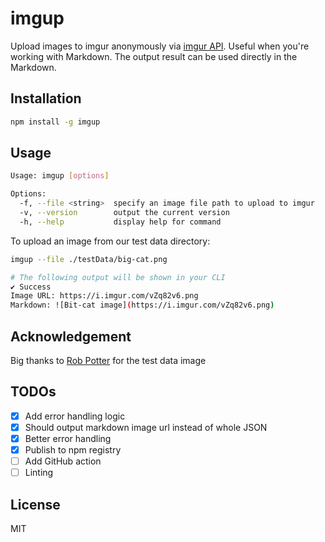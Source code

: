 # imgup

Upload images to imgur anonymously via [imgur API](https://apidocs.imgur.com/). Useful when you're working with Markdown. The output result can be used directly in the Markdown.

## Installation

```sh
npm install -g imgup
```

## Usage

```sh
Usage: imgup [options]

Options:
  -f, --file <string>  specify an image file path to upload to imgur
  -v, --version        output the current version
  -h, --help           display help for command
```

To upload an image from our test data directory:

```sh
imgup --file ./testData/big-cat.png

# The following output will be shown in your CLI
✔ Success
Image URL: https://i.imgur.com/vZq82v6.png
Markdown: ![Bit-cat image](https://i.imgur.com/vZq82v6.png)
```

## Acknowledgement

Big thanks to [Rob Potter](https://unsplash.com/@robpotter) for the test data image

## TODOs

- [x] Add error handling logic
- [x] Should output markdown image url instead of whole JSON
- [x] Better error handling
- [x] Publish to npm registry
- [ ] Add GitHub action
- [ ] Linting

## License

MIT
